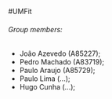 #UMFit

###### Group members:

- João Azevedo (A85227);
- Pedro Machado (A83719);
- Paulo Araujo (A85729);
- Paulo Lima (...);
- Hugo Cunha (...);

